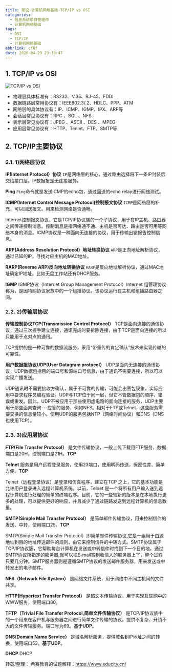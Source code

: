 ```yaml
---
title: 笔记-计算机网络基础-TCP/IP vs OSI
categories:
  - 信息系统项目管理师
  - 计算机网络基础
tags:
  - OSI
  - TCP/IP
  - 计算机网络基础
abbrlink: cf6f
date: 2020-04-29 23:10:47
---
```


## 1. TCP/IP vs OSI

![TCP/IP vs OSI](https://i.loli.net/2020/04/29/pLwTC2z3i6cQld5.png)

- 物理层具体标准有：RS232、V.35、RJ-45、FDDI
- 数据链路层常用协议有：IEEE802.3/.2、HDLC、PPP、ATM
- 网络层的具体协议有：IP、ICMP、IGMP、IPX、ARP等
- 会话层常见协议有：RPC 、SQL 、NFS
- 表示层常见协议有：JPEG 、ASCII 、DES 、MPEG
- 应用层常见协议有：HTTP、Tenlet、FTP、SMTP等
<!-- more -->

## 2. TCP/IP主要协议

### 2.1. 1)网络层协议

**IP(Internet Protocol）协议**
`IP`是网络层的核心，通过路由选择将下一条IP封装后交给接口层。IP数据报是无连接服务。

**Ping**
`Ping`命令就是发送ICMP的echo包，通过回送的echo relay进行网络测试。
  
**ICMP(Internet Control Message Protocol)控制报文协议**
`ICMP`是网络层的补充，可以回送报文。用来检测网络是否通畅。

Internet控制报文协议，它是TCP/IP协议族的一个子协议，用于在IP主机、路由器之间传递控制消息。控制消息是指网络通不通、主机是否可达、路由是否可用等网络本身的消息。ICMP协议是一种面向无连接的协议，用于传输出错报告控制信息。

**ARP(Address Resolution Protocol）地址转换协议**
`ARP`是正向地址解析协议，通过已知的IP，寻找对应主机的MAC地址。

**RARP(Reverse ARP)反向地址转换协议**
`RARP`是反向地址解析协议，通过MAC地址确定IP地址。比如无盘工作站还有DHCP服务。

**IGMP**
IGMP协议（Internet Group Management Protocol）Internet 组管理协议称为，是因特网协议家族中的一个组播协议。该协议运行在主机和组播路由器之间。

### 2.2. 2)传输层协议

**传输控制协议TCP(Transmission Control Protocol）**
TCP是面向连接的通信协议，通过三次握手建立连接，通讯完成时要拆除连接，由于TCP是面向连接的所以只能用于点对点的通讯。

TCP提供的是一种可靠的数据流服务，采用“带重传的肯定确认”技术来实现传输的可靠性。

**用户数据报协议UDP(User Datagram protocol）**
UDP是面向无连接的通讯协议，UDP数据包括目的端口号和源端口号信息，由于通讯不需要连接，所以可以实现广播发送。

UDP通讯时不需要接收方确认，属于不可靠的传输，可能会出丢包现象，实际应用中要求程序员编程验证。UDP与TCP位于同一层，但它不管数据包的顺序、错误或重发。因此，UDP不被应用于那些使用虚电路的面向连接的服务，UDP主要用于那些面向查询---应答的服务，例如NFS。相对于FTP或Telnet，这些服务需要交换的信息量较小。使用UDP的服务包括NTP（网络时间协议）和DNS（DNS也使用TCP）。

### 2.3. 3)应用层协议

**FTP(File Transfer Protocol）**
是文件传输协议，一般上传下载用FTP服务，数据端口是20H，控制端口是21H。**TCP**

**Telnet**
服务是用户远程登录服务，使用23端口，使用明码传送，保密性差、简单方便。**TCP**

Telnet（远程登录协议）是登录和仿真程序，建立在TCP 之上，它的基本功能是允许用户登录进入远程计算机系统。以前，Telnet 是一个将所有用户输入送到远程计算机进行处理的简单的终端程序。目前，它的一些较新的版本是在本地执行更多的处理，可以提供更好的响应，并且减少了通过链路发送到远程计算机的信息数量。

**SMTP(Simple Mail Transfer Protocol）**
是简单邮件传输协议，用来控制信件的发送、中转，使用端口25。**TCP**

SMTP(Simple Mail Transfer Protocol）即简单邮件传输协议,它是一组用于由源地址到目的地址传送邮件的规则，由它来控制信件的中转方式。SMTP协议属于TCP/IP协议簇，它帮助每台计算机在发送或中转信件时找到下一个目的地。通过SMTP协议所指定的服务器,就可以把E-mail寄到收信人的服务器上了，整个过程只要几分钟。SMTP服务器则是遵循SMTP协议的发送邮件服务器，用来发送或中转发出的电子邮件。

**NFS（Network File System）**
是网络文件系统，用于网络中不同主机间的文件共享。

**HTTP(Hypertext Transfer Protocol）**
是超文本传输协议，用于实现互联网中的WWW服务，使用端口80。

**TFTP（Trivial File Transfer Protocol,简单文件传输协议）**
是TCP/IP协议族中的一个用来在客户机与服务器之间进行简单文件传输的协议，提供不复杂、开销不大的文件传输服务。端口号为69。**基于UDP**。

**DNS(Domain Name Service）**
是域名解析服务，提供域名到IP地址之间的转换，使用端口53。**基于UDP**。

**DHCP**
DHCP

转载/整理：
希赛教育的试题解释：<https://www.educity.cn/>
